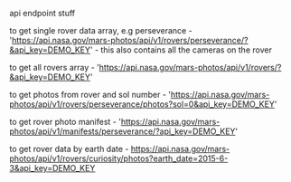 api endpoint stuff

to get single rover data array, e.g perseverance - 'https://api.nasa.gov/mars-photos/api/v1/rovers/perseverance/?&api_key=DEMO_KEY' - 
this also contains all the cameras on the rover

to get all rovers array - 'https://api.nasa.gov/mars-photos/api/v1/rovers/?&api_key=DEMO_KEY'

to get photos from rover and sol number - 'https://api.nasa.gov/mars-photos/api/v1/rovers/perseverance/photos?sol=0&api_key=DEMO_KEY'

to get rover photo manifest - 'https://api.nasa.gov/mars-photos/api/v1/manifests/perseverance/?api_key=DEMO_KEY' 

to get rover data by earth date - https://api.nasa.gov/mars-photos/api/v1/rovers/curiosity/photos?earth_date=2015-6-3&api_key=DEMO_KEY